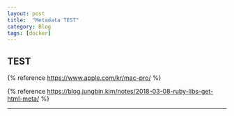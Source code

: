```yaml
---
layout: post
title:  "Metadata TEST"
category: Blog
tags: [docker]
---
```



## **TEST**


<!-- more -->

{% reference https://www.apple.com/kr/mac-pro/ %}


{% reference https://blog.jungbin.kim/notes/2018-03-08-ruby-libs-get-html-meta/ %}


---
